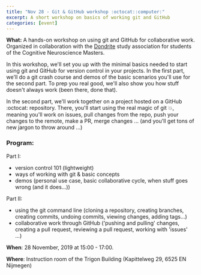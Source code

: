 ```yaml
---
title: "Nov 28 - Git & GitHub workshop :octocat::computer:"
excerpt: A short workshop on basics of working git and GitHub
categories: [event]
---
```


**What:** A hands-on workshop on using git and GitHub for collaborative work. Organized in collaboration with the [Dondrite](https://dondrite.ruhosting.nl/) study association for students of the Cognitive Neuroscience Masters.

In this workshop, we'll set you up with the minimal basics needed to start using git and GitHub for version control in your projects. In the first part, we'll do a git crash course and demos of the basic scenarios you'll use for the second part. To prep you real good, we'll also show you how stuff doesn't always work (been there, done that).

In the second part, we'll work together on a project hosted on a GitHub :octocat: repository. There, you'll start using the real magic of git :boom:, meaning you'll work on issues, pull changes from the repo, push your changes to the remote, make a PR, merge changes ... (and you'll get tons of new jargon to throw around ...)

### Program:

Part I:  
- version control 101 (lightweight)
- ways of working with git & basic concepts
- demos (personal use case, basic collaborative cycle, when stuff goes wrong (and it does...))

Part II:
- using the git command line (cloning a repository, creating branches, creating commits, undoing commits, viewing changes, adding tags...)
- collaborative work through GitHub ('pushing and pulling' changes, creating a pull request, reviewing a pull request, working with 'issues' ...)

**When**: 28 November, 2019 at 15:00 - 17:00.

**Where**: Instruction room of the Trigon Building (Kapittelweg 29, 6525 EN Nijmegen)
